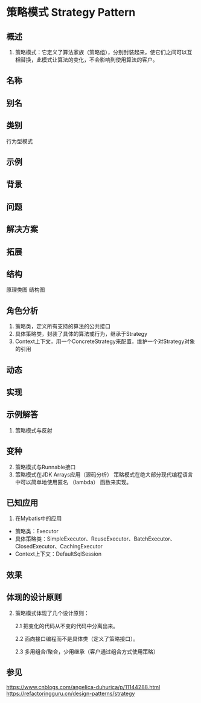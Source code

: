# 策略模式 Strategy Pattern

## 概述
1. 策略模式：它定义了算法家族（策略组），分别封装起来，使它们之间可以互相替换，此模式让算法的变化，不会影响到使用算法的客户。


## 名称

## 别名

## 类别
行为型模式

## 示例

## 背景

## 问题

## 解决方案

## 拓展

## 结构

原理类图 结构图

## 角色分析
1. 策略类，定义所有支持的算法的公共接口
2. 具体策略类，封装了具体的算法或行为，继承于Strategy
3. Context上下文，用一个ConcreteStrategy来配置，维护一个对Strategy对象的引用

## 动态

## 实现


## 示例解答

1. 策略模式与反射

## 变种
2. 策略模式与Runnable接口
3. 策略模式在JDK Arrays应用（源码分析）
策略模式在绝大部分现代编程语言中可以简单地使用匿名 （lambda） 函数来实现。

## 已知应用
1. 在Mybatis中的应用
- 策略类：Executor
- 具体策略类：SimpleExecutor、ReuseExecutor、BatchExecutor、ClosedExecutor、CachingExecutor
- Context上下文：DefaultSqlSession

## 效果

## 体现的设计原则
2. 策略模式体现了几个设计原则：
   
   2.1 把变化的代码从不变的代码中分离出来。
   
   2.2 面向接口编程而不是具体类（定义了策略接口）。
   
   2.3 多用组合/聚合，少用继承（客户通过组合方式使用策略）


## 参见
https://www.cnblogs.com/angelica-duhurica/p/11144288.html
https://refactoringguru.cn/design-patterns/strategy